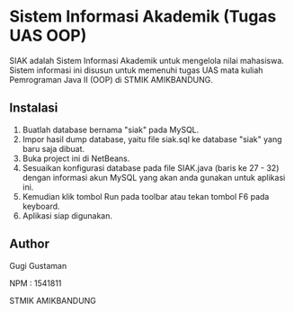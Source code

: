 # Sistem Informasi Akademik (Tugas UAS OOP)
SIAK adalah Sistem Informasi Akademik untuk mengelola nilai mahasiswa. Sistem informasi ini disusun untuk memenuhi tugas UAS mata kuliah Pemrograman Java II (OOP) di STMIK AMIKBANDUNG.

## Instalasi
1. Buatlah database bernama "siak" pada MySQL.
2. Impor hasil dump database, yaitu file siak.sql ke database "siak" yang baru saja dibuat.
3. Buka project ini di NetBeans.
4. Sesuaikan konfigurasi database pada file SIAK.java (baris ke 27 - 32) dengan informasi akun MySQL yang akan anda gunakan untuk aplikasi ini.
5. Kemudian klik tombol Run pada toolbar atau tekan tombol F6 pada keyboard.
6. Aplikasi siap digunakan.

## Author
Gugi Gustaman

NPM : 1541811

STMIK AMIKBANDUNG
